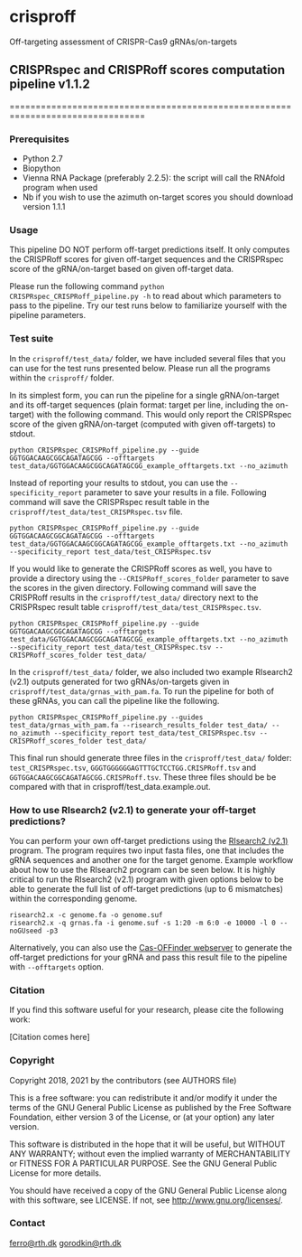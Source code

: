 # crisproff
Off-targeting assessment of CRISPR-Cas9 gRNAs/on-targets

## CRISPRspec and CRISPRoff scores computation pipeline v1.1.2
================================================================================

### Prerequisites
* Python 2.7
* Biopython
* Vienna RNA Package (preferably 2.2.5): the script will call the RNAfold program when used
* Nb if you wish to use the azimuth on-target scores you should download version 1.1.1

### Usage
This pipeline DO NOT perform off-target predictions itself. It only computes
the CRISPRoff scores for given off-target sequences and the CRISPRspec score of
the gRNA/on-target based on given off-target data.

Please run the following command `python CRISPRspec_CRISPRoff_pipeline.py -h`
to read about which parameters to pass to the pipeline. Try our test runs below
to familiarize yourself with the pipeline parameters.

### Test suite
In the `crisproff/test_data/` folder, we have included several files that you
can use for the test runs presented below. Please run all the programs within
the `crisproff/` folder.

In its simplest form, you can run the pipeline for a single gRNA/on-target and
its off-target sequences (plain format: target per line, including the
on-target) with the following command. This would only report the CRISPRspec
score of the given gRNA/on-target (computed with given off-targets) to stdout.

	python CRISPRspec_CRISPRoff_pipeline.py --guide GGTGGACAAGCGGCAGATAGCGG --offtargets test_data/GGTGGACAAGCGGCAGATAGCGG_example_offtargets.txt --no_azimuth

Instead of reporting your results to stdout, you can use the
`--specificity_report` parameter to save your results in a file. Following
command will save the CRISPRspec result table in the
`crisproff/test_data/test_CRISPRspec.tsv` file.

	python CRISPRspec_CRISPRoff_pipeline.py --guide GGTGGACAAGCGGCAGATAGCGG --offtargets test_data/GGTGGACAAGCGGCAGATAGCGG_example_offtargets.txt --no_azimuth --specificity_report test_data/test_CRISPRspec.tsv


If you would like to generate the CRISPRoff scores as well, you have to provide
a directory using the `--CRISPRoff_scores_folder` parameter to save the scores
in the given directory. Following command will save the CRISPRoff results in
the `crisproff/test_data/` directory next to the CRISPRspec result table
`crisproff/test_data/test_CRISPRspec.tsv`.

	python CRISPRspec_CRISPRoff_pipeline.py --guide GGTGGACAAGCGGCAGATAGCGG --offtargets test_data/GGTGGACAAGCGGCAGATAGCGG_example_offtargets.txt --no_azimuth --specificity_report test_data/test_CRISPRspec.tsv --CRISPRoff_scores_folder test_data/

In the `crisproff/test_data/` folder, we also included two example RIsearch2
(v2.1) outputs generated for two gRNAs/on-targets given in
`crisproff/test_data/grnas_with_pam.fa`. To run the pipeline for both of these
gRNAs, you can call the pipeline like the following.

	python CRISPRspec_CRISPRoff_pipeline.py --guides test_data/grnas_with_pam.fa --risearch_results_folder test_data/ --no_azimuth --specificity_report test_data/test_CRISPRspec.tsv --CRISPRoff_scores_folder test_data/

This final run should generate three files in the `crisproff/test_data/`
folder: `test_CRISPRspec.tsv`, `GGGTGGGGGGAGTTTGCTCCTGG.CRISPRoff.tsv` and
`GGTGGACAAGCGGCAGATAGCGG.CRISPRoff.tsv`. These three files should be be
compared with that in crisproff/test_data.example.out.

### How to use RIsearch2 (v2.1) to generate your off-target predictions?
You can perform your own off-target predictions using the [RIsearch2
(v2.1)](https://rth.dk/resources/risearch/) program. The program requires two
input fasta files, one that includes the gRNA sequences and another one for the
target genome. Example workflow about how to use the RIsearch2 program can be
seen below. It is highly critical to run the RIsearch2 (v2.1) program with
given options below to be able to generate the full list of off-target
predictions (up to 6 mismatches) within the corresponding genome.

	risearch2.x -c genome.fa -o genome.suf
	risearch2.x -q grnas.fa -i genome.suf -s 1:20 -m 6:0 -e 10000 -l 0 --noGUseed -p3

Alternatively, you can also use the [Cas-OFFinder
webserver](http://www.rgenome.net/cas-offinder/) to generate the off-target
predictions for your gRNA and pass this result file to the pipeline with
`--offtargets` option.

### Citation
 If you find this software useful for your research,
 please cite the following work:

 [Citation comes here]

### Copyright
Copyright 2018, 2021 by the contributors (see AUTHORS file)

This is a free software: you can redistribute it and/or modify
it under the terms of the GNU General Public License as published by
the Free Software Foundation, either version 3 of the License, or
(at your option) any later version.

This software is distributed in the hope that it will be useful,
but WITHOUT ANY WARRANTY; without even the implied warranty of
MERCHANTABILITY or FITNESS FOR A PARTICULAR PURPOSE.  See the
GNU General Public License for more details.

You should have received a copy of the GNU General Public License
along with this software, see LICENSE.
If not, see <http://www.gnu.org/licenses/>.


### Contact
ferro@rth.dk
gorodkin@rth.dk
